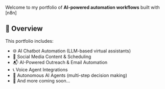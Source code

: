 Welcome to my portfolio of **AI-powered automation workflows** built with [n8n]

## 📌 Overview

This portfolio includes:

- 🌐 AI Chatbot Automation (LLM-based virtual assistants)
- 📣 Social Media Content & Scheduling
- 📬 AI-Powered Outreach & Email Automation
- 📞 Voice Agent Integrations
- 🧠 Autonomous AI Agents (multi-step decision making)
- 🚀 And more coming soon...
